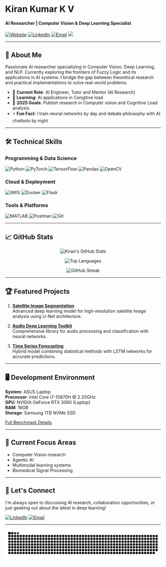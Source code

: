 # Kiran Kumar K V 
#### AI Researcher | Computer Vision & Deep Learning Specialist

[![Website](https://img.shields.io/badge/Portfolio-kirankumarkv.com-blue?style=flat-square)](https://www.linkedin.com/in/kiran-kumar-k-v/)
[![LinkedIn](https://img.shields.io/badge/LinkedIn-Connect-blue?style=flat-square&logo=linkedin)](https://www.linkedin.com/in/kiran-kumar-k-v/)
[![Email](https://img.shields.io/badge/Email-Contact%20Me-red?style=flat-square&logo=gmail)](mailto:your-email@gmail.com)
![](https://komarev.com/ghpvc/?username=kirankumarkv&label=Profile+Views&color=blue&style=flat-square)

---

## 🚀 About Me

Passionate AI researcher specializing in Computer Vision, Deep Learning, and NLP. Currently exploring the frontiers of Fuzzy Logic and its applications in AI systems. I bridge the gap between theoretical research and practical implementations to solve real-world problems.

- 🔭 **Current Role**: AI Engineer, Tutor and Mentor (AI Research)
- 🌱 **Learning**: AI applications in Congitive load 
- 🎯 **2025 Goals**: Publish research in Computer vision and Cognitive Load analysis. 
- ⚡ **Fun Fact**: I train neural networks by day and debate philosophy with AI chatbots by night

---

## 🛠 Technical Skills

### Programming & Data Science
![Python](https://img.shields.io/badge/Python-Expert-3776AB?style=flat-square&logo=python&logoColor=white)
![PyTorch](https://img.shields.io/badge/PyTorch-Expert-EE4C2C?style=flat-square&logo=pytorch&logoColor=white)
![TensorFlow](https://img.shields.io/badge/TensorFlow-Advanced-FF6F00?style=flat-square&logo=tensorflow&logoColor=white)
![Pandas](https://img.shields.io/badge/Pandas-Expert-150458?style=flat-square&logo=pandas&logoColor=white)
![OpenCV](https://img.shields.io/badge/OpenCV-Advanced-5C3EE8?style=flat-square&logo=opencv&logoColor=white)

### Cloud & Deployment
![AWS](https://img.shields.io/badge/AWS-Intermediate-232F3E?style=flat-square&logo=amazon-aws&logoColor=white)
![Docker](https://img.shields.io/badge/Docker-Intermediate-2496ED?style=flat-square&logo=docker&logoColor=white)
![Flask](https://img.shields.io/badge/Flask-Intermediate-000000?style=flat-square&logo=flask&logoColor=white)

### Tools & Platforms
![MATLAB](https://img.shields.io/badge/MATLAB-Advanced-0076A8?style=flat-square&logo=mathworks&logoColor=white)
![Postman](https://img.shields.io/badge/Postman-Intermediate-FF6C37?style=flat-square&logo=postman&logoColor=white)
![Git](https://img.shields.io/badge/Git-Expert-F05032?style=flat-square&logo=git&logoColor=white)

---

## 📈 GitHub Stats

<div align="center">
  
![Kiran's GitHub Stats](https://github-readme-stats.vercel.app/api?username=kirankumarkv&show_icons=true&theme=radical&hide_title=true&hide_border=true)
  
![Top Languages](https://github-readme-stats.vercel.app/api/top-langs/?username=kirankumarkv&layout=compact&theme=radical&hide_border=true)
  
![GitHub Streak](https://streak-stats.demolab.com?user=kirankumarkv&theme=radical&hide_border=true&date_format=M%20j%5B%2C%20Y%5D)
  
</div>

---

## 🏆 Featured Projects

1. **[Satellite Image Segmentation](https://github.com/kirankumarkv/satellite-segmentation)**  
   Advanced deep learning model for high-resolution satellite image analysis using U-Net architecture.

2. **[Audio Deep Learning Toolkit](https://github.com/kirankumarkv/audio-dl)**  
   Comprehensive library for audio processing and classification with neural networks.

3. **[Time Series Forecasting](https://github.com/kirankumarkv/time-series-forecasting)**  
   Hybrid model combining statistical methods with LSTM networks for accurate predictions.

---

## 🖥 Development Environment

**System**: ASUS Laptop  
**Processor**: Intel Core i7-10870H @ 2.20GHz  
**GPU**: NVIDIA GeForce RTX 3060 (Laptop)  
**RAM**: 16GB  
**Storage**: Samsung 1TB NVMe SSD  

[Full Benchmark Details](https://www.userbenchmark.com/UserRun/54001935)

---

## 🎯 Current Focus Areas

- Computer Vision research
- Agentic AI
- Multimodal learning systems
- Biomedical Signal Processing

---

## 🤝 Let's Connect

I'm always open to discussing AI research, collaboration opportunities, or just geeking out about the latest in deep learning!

[![LinkedIn](https://img.shields.io/badge/LinkedIn-Connect%20Professionally-blue?style=for-the-badge&logo=linkedin)](https://www.linkedin.com/in/kiran-kumar-k-v/)
[![Email](https://img.shields.io/badge/Email-Contact%20Me-red?style=for-the-badge&logo=gmail)](mailto:your-email@gmail.com)

---

<div align="center">
  <picture>
    <source media="(prefers-color-scheme: dark)" srcset="https://raw.githubusercontent.com/platane/snk/output/github-contribution-grid-snake-dark.svg">
    <img alt="GitHub Snake" src="https://raw.githubusercontent.com/platane/snk/output/github-contribution-grid-snake-dark.svg" style="max-width: 100%; height: auto;" />
  </picture>
</div>
